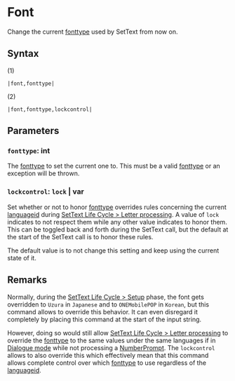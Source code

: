 # Font

Change the current [fonttype](../../fonttype.md) used by SetText from now on.

## Syntax

(1)

````
|font,fonttype|
````

(2)

````
|font,fonttype,lockcontrol|
````

## Parameters

### `fonttype`: int

The [fonttype](../../fonttype.md) to set the current one to. This must be a valid [fonttype](../../fonttype.md) or an exception will be thrown.

### `lockcontrol`: `lock` | var

Set whether or not to honor [fonttype](../../fonttype.md) overrides rules concerning the current [languageid](../../languageid.md) during [SetText Life Cycle > Letter processing](../../SetText%20Life%20Cycle.md#letter-processing). A value of `lock` indicates to not respect them while any other value indicates to honor them. This can be toggled back and forth during the SetText call, but the default at the start of the SetText call is to honor these rules.

The default value is to not change this setting and keep using the current state of it.

## Remarks

Normally, during the [SetText Life Cycle > Setup](../../SetText%20Life%20Cycle.md#setup) phase, the font gets overridden to `Uzura` in `Japanese` and to `ONEMobilePOP` in `Korean`, but this command allows to override this behavior. It can even disregard it completely by placing this command at the start of the input string.

However, doing so would still allow [SetText Life Cycle > Letter processing](../../SetText%20Life%20Cycle.md#letter-processing) to override the [fonttype](../../fonttype.md) to the same values under the same languages if in [Dialogue mode](../../Dialogue%20mode.md) while not processing a [NumberPrompt](NumberPrompt.md). The `lockcontrol` allows to also override this which effectively mean that this command allows complete control over which [fonttype](../../fonttype.md) to use regardless of the [languageid](../../languageid.md).
